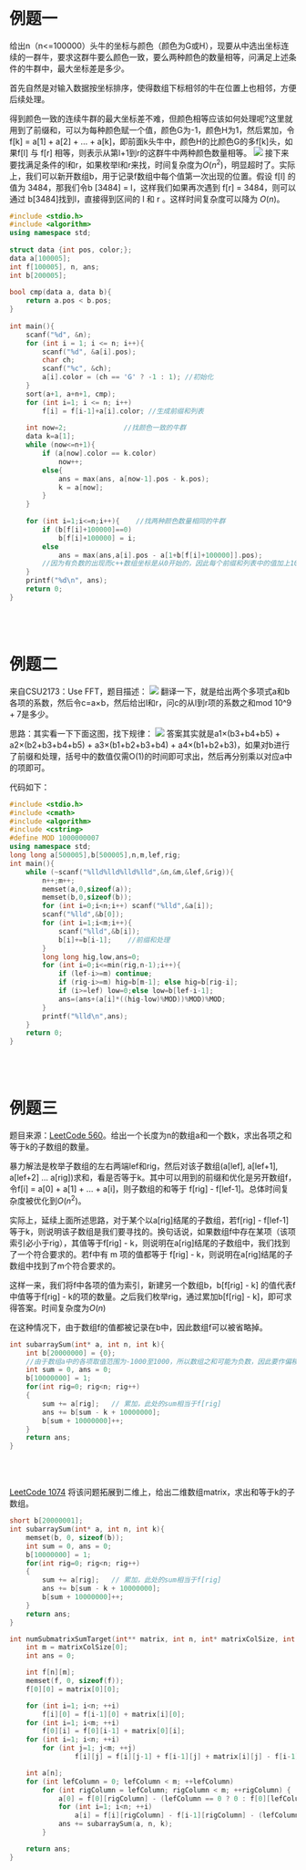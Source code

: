 # 例题一
给出n（n<=100000）头牛的坐标与颜色（颜色为G或H），现要从中选出坐标连续的一群牛，要求这群牛要么颜色一致，要么两种颜色的数量相等，问满足上述条件的牛群中，最大坐标差是多少。

首先自然是对输入数据按坐标排序，使得数组下标相邻的牛在位置上也相邻，方便后续处理。

得到颜色一致的连续牛群的最大坐标差不难，但颜色相等应该如何处理呢?这里就用到了前缀和，可以为每种颜色赋一个值，颜色G为-1，颜色H为1，然后累加，令f[k] = a[1] + a[2] + ... + a[k]，即前面k头牛中，颜色H的比颜色G的多f[k]头，如果f[l] 与 f[r] 相等，则表示从第l+1到r的这群牛中两种颜色数量相等。
![](前缀和算法优化合集_1.png)
接下来要找满足条件的l和r，如果枚举l和r来找，时间复杂度为$O(n^2)$，明显超时了。实际上，我们可以新开数组b，用于记录f数组中每个值第一次出现的位置。假设 f[l] 的值为 3484，那我们令b [3484] = l，这样我们如果再次遇到 f[r] = 3484，则可以通过 b[3484]找到l，直接得到区间的 l 和 r 。这样时间复杂度可以降为 $O(n)$。
```cpp
#include <stdio.h>
#include <algorithm>
using namespace std;
 
struct data {int pos, color;};
data a[100005];
int f[100005], n, ans;
int b[200005];
 
bool cmp(data a, data b){
    return a.pos < b.pos;
}
 
int main(){
    scanf("%d", &n);
    for (int i = 1; i <= n; i++){
        scanf("%d", &a[i].pos);
        char ch;
        scanf("%c", &ch);
        a[i].color = (ch == 'G' ? -1 : 1); //初始化
    }
    sort(a+1, a+n+1, cmp);
    for (int i=1; i <= n; i++) 
        f[i] = f[i-1]+a[i].color; //生成前缀和列表
 
    int now=2;              //找颜色一致的牛群
    data k=a[1];
    while (now<=n+1){
        if (a[now].color == k.color) 
            now++; 
        else{
            ans = max(ans, a[now-1].pos - k.pos);
            k = a[now];         
        }
    }
 
    for (int i=1;i<=n;i++){    //找两种颜色数量相同的牛群
        if (b[f[i]+100000]==0) 
            b[f[i]+100000] = i; 
        else
            ans = max(ans,a[i].pos - a[1+b[f[i]+100000]].pos);
        //因为有负数的出现而c++数组坐标是从0开始的，因此每个前缀和列表中的值加上100000
    }
    printf("%d\n", ans);
    return 0;
}
```
<br/><br/>

# 例题二
来自CSU2173：Use FFT，题目描述：
![](前缀和算法优化合集_2.png)
翻译一下，就是给出两个多项式a和b各项的系数，然后令c=a×b，然后给出l和r，问c的从l到r项的系数之和mod 10^9 + 7是多少。

思路：其实看一下下面这图，找下规律：
![](前缀和算法优化合集_3.png)
答案其实就是a1×(b3+b4+b5) + a2×(b2+b3+b4+b5) + a3×(b1+b2+b3+b4) + a4×(b1+b2+b3)，如果对b进行了前缀和处理，括号中的数值仅需O(1)的时间即可求出，然后再分别乘以对应a中的项即可。

代码如下：
```cpp
#include <stdio.h>
#include <cmath>
#include <algorithm>
#include <cstring>
#define MOD 1000000007
using namespace std;
long long a[500005],b[500005],n,m,lef,rig;
int main(){
    while (~scanf("%lld%lld%lld%lld",&n,&m,&lef,&rig)){
        n++;m++;
        memset(a,0,sizeof(a));
        memset(b,0,sizeof(b));
        for (int i=0;i<n;i++) scanf("%lld",&a[i]);
        scanf("%lld",&b[0]);
        for (int i=1;i<m;i++){
            scanf("%lld",&b[i]);
            b[i]+=b[i-1];    //前缀和处理
        }    
        long long hig,low,ans=0;
        for (int i=0;i<=min(rig,n-1);i++){
            if (lef-i>=m) continue;
            if (rig-i>=m) hig=b[m-1]; else hig=b[rig-i];
            if (i>=lef) low=0;else low=b[lef-i-1];
            ans=(ans+(a[i]*((hig-low)%MOD))%MOD)%MOD;
        }
        printf("%lld\n",ans);
    }
    return 0;
}
```

<br/><br/>

# 例题三

题目来源：[LeetCode 560](https://leetcode.com/problems/subarray-sum-equals-k/)。给出一个长度为n的数组a和一个数k，求出各项之和等于k的子数组的数量。

暴力解法是枚举子数组的左右两端lef和rig，然后对该子数组(a[lef], a[lef+1], a[lef+2] ... a[rig])求和，看是否等于k。其中可以用到的前缀和优化是另开数组f，令f[i] = a[0] + a[1] + ... + a[i]，则子数组的和等于 f[rig] - f[lef-1]。总体时间复杂度被优化到$O(n^2)$。

实际上，延续上面所述思路，对于某个以a[rig]结尾的子数组，若f[rig] - f[lef-1]等于k，则说明该子数组是我们要寻找的。换句话说，如果数组f中存在某项（该项索引必小于rig），其值等于f[rig] - k，则说明在a[rig]结尾的子数组中，我们找到了一个符合要求的。若f中有 m 项的值都等于 f[rig] - k，则说明在a[rig]结尾的子数组中找到了m个符合要求的。

这样一来，我们将f中各项的值为索引，新建另一个数组b，b[f[rig] - k] 的值代表f中值等于f[rig] - k的项的数量。之后我们枚举rig，通过累加b[f[rig] - k]，即可求得答案。时间复杂度为$O(n)$

在这种情况下，由于数组f的值都被记录在b中，因此数组f可以被省略掉。

```cpp
int subarraySum(int* a, int n, int k){
    int b[20000000] = {0};
    //由于数组a中的各项取值范围为-1000至1000，所以数组之和可能为负数，因此要作偏移处理，令b[x + 10000000]表示和为x的项的数量
    int sum = 0, ans = 0;
    b[10000000] = 1;
    for(int rig=0; rig<n; rig++)
    {
        sum += a[rig];   // 累加，此处的sum相当于f[rig]
        ans += b[sum - k + 10000000];
        b[sum + 10000000]++;
    }
    return ans;
}

```

<br/><br/>

[LeetCode 1074](https://leetcode.com/problems/number-of-submatrices-that-sum-to-target/) 将该问题拓展到二维上，给出二维数组matrix，求出和等于k的子数组。

```cpp
short b[20000001];
int subarraySum(int* a, int n, int k){
    memset(b, 0, sizeof(b));
    int sum = 0, ans = 0;
    b[10000000] = 1;
    for(int rig=0; rig<n; rig++)
    {
        sum += a[rig];   // 累加，此处的sum相当于f[rig]
        ans += b[sum - k + 10000000];
        b[sum + 10000000]++;
    }
    return ans;
}

int numSubmatrixSumTarget(int** matrix, int n, int* matrixColSize, int k) {
    int m = matrixColSize[0];
    int ans = 0;

    int f[n][m];
    memset(f, 0, sizeof(f));
    f[0][0] = matrix[0][0];

    for (int i=1; i<n; ++i)
        f[i][0] = f[i-1][0] + matrix[i][0];
    for (int i=1; i<m; ++i)
        f[0][i] = f[0][i-1] + matrix[0][i];
    for (int i=1; i<n; ++i)
        for (int j=1; j<m; ++j) 
                f[i][j] = f[i][j-1] + f[i-1][j] + matrix[i][j] - f[i-1][j-1];

    int a[n];
    for (int lefColumn = 0; lefColumn < m; ++lefColumn) 
        for (int rigColumn = lefColumn; rigColumn < m; ++rigColumn) {
            a[0] = f[0][rigColumn] - (lefColumn == 0 ? 0 : f[0][lefColumn-1]);
            for (int i=1; i<n; ++i) 
                a[i] = f[i][rigColumn] - f[i-1][rigColumn] - (lefColumn == 0 ? 0 : f[i][lefColumn-1]) + (lefColumn == 0 ? 0 : f[i-1][lefColumn-1]); 
            ans += subarraySum(a, n, k);
        }

    return ans;
}
```